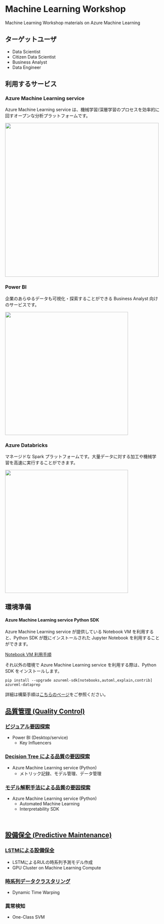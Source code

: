 # Machine Learning Workshop

Machine Learning Workshop materials on Azure Machine Learning

## ターゲットユーザ
- Data Scientist
- Citizen Data Scientist
- Business Analyst
- Data Engineer


## 利用するサービス
### Azure Machine Learning service 
Azure Machine Learning service は、機械学習/深層学習のプロセスを効率的に回すオープンな分析プラットフォームです。

<img src="https://docs.microsoft.com/en-us/azure/machine-learning/service/media/concept-azure-machine-learning-architecture/workflow.png" width = "500">   

### Power BI
企業のあらゆるデータも可視化・探索することができる Business Analyst 向けのサービスです。

<img src="https://powerbicdn.azureedge.net/cvt-fb1e2b82bc75f091b9556cde890c10a6ccc1090e0ce83484c26d20dacbcf8e52/pictures/pages/desktop/provide_800_450.gif?636996593618659388" width="400">

### Azure Databricks
マネージドな Spark プラットフォームです。大量データに対する加工や機械学習を高速に実行することができます。

<img src="https://docs.microsoft.com/ja-jp/azure/azure-databricks/media/what-is-azure-databricks/azure-databricks-overview.png" width="400">


<br/>    
  


## 環境準備
#### Azure Machine Learning service Python SDK

Azure Machine Learning service が提供している Notebook VM を利用すると、Python SDK が既にインストールされた Jupyter Notebook を利用することができます。

[Notebook VM 利用手順](https://docs.microsoft.com/ja-JP/azure/machine-learning/service/quickstart-run-cloud-notebook)

それ以外の環境で Azure Machine Learning service を利用する際は、Python SDK をインストールします。

```
pip install --upgrade azureml-sdk[notebooks,automl,explain,contrib] azureml-dataprep
```

詳細は構築手順は[こちらのページ](https://docs.microsoft.com/ja-JP/azure/machine-learning/service/how-to-configure-environment#local)をご参照ください。

## [品質管理 (Quality Control)](./Quality-Control) ##

### [ビジュアル要因探索](./Quality-Control/Key-Influencers)
- Power BI (Desktop/service)
    - Key Influencers
 
<!-- ### [**Decision Tree による品質の要因探索**](./Quality-Control/Statistics-approach)
- Azure Machine Learning service (Python)
    - メトリック記録、モデル管理、データ管理 -->

### [**Decision Tree による品質の要因探索**](./Quality-Control/DecisionTree)
- Azure Machine Learning service (Python)
    - メトリック記録、モデル管理、データ管理

<!-- ### [**自動機械学習による品質予測モデル構築**](./Quality-Control/Quality-Prediction)
- Azure Machine Learning service (Python)
    - Automated Machine Learning -->

### [**モデル解釈手法による品質の要因探索**](./Quality-Control/FactoryQC-Interpret)
- Azure Machine Learning service (Python)
    - Automated Machine Learning
    - Interpretability SDK


<!-- ### 外観検査モデルのアプリケーションへのデプロイ
- Custom Vision Service による画像分類モデル構築
- ONNXモデルのWindows Machine Learning デプロイ -->

<br/>

## [設備保全 (Predictive Maintenance)](./Predictive-Maintenance) ##
### [**LSTMによる設備保全**](./Predictive-Maintenance/lstm-RUL-prediction)
- LSTMによるRULの時系列予測モデル作成
- GPU Cluster on Machine Learning Compute 

### [時系列データクラスタリング](./Clustering/Dynamic-Time-Warping)
- Dynamic Time Warping

### 異常検知
- One-Class SVM

<!-- ## [推薦システム (Recommendation)](Recommendation) ## -->
<!-- ## 需要予測 (Demand Forecasting) ##
### 自動機械学習による需要予測モデルj構築
### 状態空間モデルによる時系列モデルの解釈 -->
<!-- ## 在庫最適化 (Optimization) ## -->


